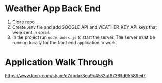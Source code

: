 # Weather App Back End
1. Clone repo
2. Create .env file and add GOOGLE_API and WEATHER_KEY API keys that were sent in email.
3. In the project run `node index.js` to start the server.
    The server must be running locally for the front end application to work.
    

# Application Walk Through
https://www.loom.com/share/c7dbdae3ea9c4582af87389d05589ed7
